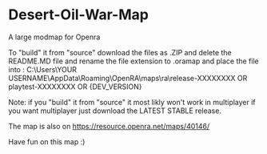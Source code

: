 # Desert-Oil-War-Map
A large modmap for Openra

To "build" it from "source" download the files as .ZIP and delete the README.MD file and rename the file extension to .oramap and place the file into :
C:\Users\YOUR USERNAME\AppData\Roaming\OpenRA\maps\ra\release-XXXXXXXX OR playtest-XXXXXXXX OR {DEV_VERSION}

Note: if you "build" it from "source" it most likly won't work in multiplayer if you want multiplayer just download the LATEST STABLE release. 

The map is also on https://resource.openra.net/maps/40146/

Have fun on this map :)
